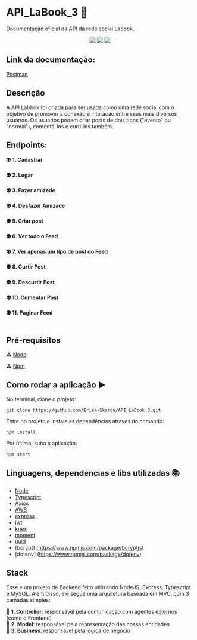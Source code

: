 # API_LaBook_3 :rocket:
Documentação oficial da API da rede social Labook.

<p align="center">

  <img src="https://img.shields.io/static/v1?label=javascript&message=framework&color=yellow&style=for-the-badge&logo=JAVASCRIPT"/>
  <img src="https://img.shields.io/static/v1?label=typescript&message=language&color=blue&style=for-the-badge&logo=TYPESCRIPT"/>
  <img src="https://img.shields.io/static/v1?label=node&message=language&color=green&style=for-the-badge&logo="NODE"/>
</p>

## Link da documentação:

[Postman](https://documenter.getpostman.com/view/10904258/T17AjBDu?version=latest)

## Descrição
A API Labbok foi criada para ser usada como uma rede social com o objetivo de promover a conexão e interação entre seus mais diversos usuários. Os usuários podem criar posts de dois tipos ("evento" ou "normal"), comentá-los e curti-los também. 

## Endpoints:

:alien: <b> 1. Cadastrar </br></br>
:alien: 2. Logar</br></br>
:alien: 3. Fazer amizade</br></br>
:alien: 4. Desfazer Amizade</br></br>
:alien: 5. Criar post</br></br>
:alien: 6. Ver todo o Feed</br></br>
:alien: 7. Ver apenas um tipo de post do Feed</br></br>
:alien: 8. Curtir Post</br></br>
:alien: 9. Descurtir Post</br></br> 
:alien: 10. Comentar Post</br></br>
:alien: 11. Paginar Feed</br></br> </b>

## Pré-requisitos

:warning: [Node](https://nodejs.org/en/download/)

:warning: [Npm](https://www.npmjs.com/)

## Como rodar a aplicação :arrow_forward:

No terminal, clone o projeto: 

```
git clone https://github.com/Erika-Skarda/API_LaBook_3.git
```
Entre no projeto e instale as dependências através do comando:
```
npm install
```
Por último, suba a aplicação: 
```
npm start
```
## Linguagens, dependencias e libs utilizadas :books:

- [Node](https://nodejs.org/en/)
- [Typescript](https://www.typescriptlang.org/)
- [Axios](https://alligator.io/react/axios-react/)
- [AWS](https://aws.google.com/)
- [express](https://expressjs.com/)
- [jwt](https://jwt.io/)
- [knex](http://knexjs.org/)
- [moment](https://momentjs.com/docs/)
- [uuid](https://www.uuidgenerator.net/)
- [bcrypt] (https://www.npmjs.com/package/bcryptjs)
- [dotenv] (https://www.npmjs.com/package/dotenv)

## Stack
Esse é um projeto de Backend feito utilizando NodeJS, Express, Typescript 
e MySQL. Além disso, ele segue uma arquitetura baseada em MVC, com 3 camadas 
simples:

:rocket: <b>1. Controller</b>: responsável pela comunicação com agentes externos 
(como o Frontend)</br>
:rocket: <b>2. Model</b>: responsável pela representação das nossas entidades </br>
:rocket: <b>3. Business</b>: responsável pela lógica de negócio</br>
